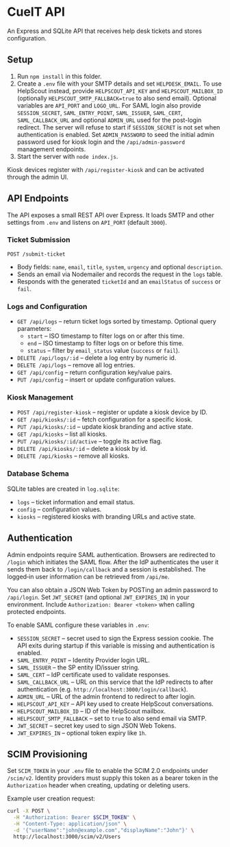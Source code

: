 # CueIT API

An Express and SQLite API that receives help desk tickets and stores configuration.

## Setup
1. Run `npm install` in this folder.
2. Create a `.env` file with your SMTP details and set `HELPDESK_EMAIL`.
   To use HelpScout instead, provide `HELPSCOUT_API_KEY` and
   `HELPSCOUT_MAILBOX_ID` (optionally `HELPSCOUT_SMTP_FALLBACK=true` to also
   send email). Optional variables are `API_PORT` and `LOGO_URL`.
  For SAML login also provide `SESSION_SECRET`, `SAML_ENTRY_POINT`,
  `SAML_ISSUER`, `SAML_CERT`, `SAML_CALLBACK_URL` and optional
  `ADMIN_URL` used for the post-login redirect. The server will
  refuse to start if `SESSION_SECRET` is not set when authentication
  is enabled. Set `ADMIN_PASSWORD` to seed the initial admin password
  used for kiosk login and the `/api/admin-password` management
  endpoints.
3. Start the server with `node index.js`.

Kiosk devices register with `/api/register-kiosk` and can be activated through the admin UI.

## API Endpoints

The API exposes a small REST API over Express. It loads SMTP and other
settings from `.env` and listens on `API_PORT` (default `3000`).

### Ticket Submission

`POST /submit-ticket`

- Body fields: `name`, `email`, `title`, `system`, `urgency` and optional
  `description`.
- Sends an email via Nodemailer and records the request in the `logs` table.
- Responds with the generated `ticketId` and an `emailStatus` of `success` or
  `fail`.

### Logs and Configuration

- `GET /api/logs` – return ticket logs sorted by timestamp. Optional query
  parameters:
  - `start` – ISO timestamp to filter logs on or after this time.
  - `end` – ISO timestamp to filter logs on or before this time.
  - `status` – filter by `email_status` value (`success` or `fail`).
- `DELETE /api/logs/:id` – delete a log entry by numeric id.
- `DELETE /api/logs` – remove all log entries.
- `GET /api/config` – return configuration key/value pairs.
- `PUT /api/config` – insert or update configuration values.

### Kiosk Management

- `POST /api/register-kiosk` – register or update a kiosk device by ID.
- `GET /api/kiosks/:id` – fetch configuration for a specific kiosk.
- `PUT /api/kiosks/:id` – update kiosk branding and active state.
- `GET /api/kiosks` – list all kiosks.
- `PUT /api/kiosks/:id/active` – toggle its active flag.
- `DELETE /api/kiosks/:id` – delete a kiosk by id.
- `DELETE /api/kiosks` – remove all kiosks.

### Database Schema

SQLite tables are created in `log.sqlite`:

- `logs` – ticket information and email status.
- `config` – configuration values.
- `kiosks` – registered kiosks with branding URLs and active state.

## Authentication

Admin endpoints require SAML authentication. Browsers are
redirected to `/login` which initiates the SAML flow. After the IdP
authenticates the user it sends them back to `/login/callback` and a
session is established. The logged‑in user information can be
retrieved from `/api/me`.

You can also obtain a JSON Web Token by POSTing an admin password to
`/api/login`. Set `JWT_SECRET` (and optional `JWT_EXPIRES_IN`) in your
environment. Include `Authorization: Bearer <token>` when calling
protected endpoints.

To enable SAML configure these variables in `.env`:

- `SESSION_SECRET` – secret used to sign the Express session cookie. The API
  exits during startup if this variable is missing and authentication is
  enabled.
- `SAML_ENTRY_POINT` – Identity Provider login URL.
- `SAML_ISSUER` – the SP entity ID/issuer string.
- `SAML_CERT` – IdP certificate used to validate responses.
- `SAML_CALLBACK_URL` – URL on this service that the IdP
  redirects to after authentication (e.g. `http://localhost:3000/login/callback`).
- `ADMIN_URL` – URL of the admin frontend to redirect to after login.
- `HELPSCOUT_API_KEY` – API key used to create HelpScout conversations.
- `HELPSCOUT_MAILBOX_ID` – ID of the HelpScout mailbox.
- `HELPSCOUT_SMTP_FALLBACK` – set to `true` to also send email via SMTP.
- `JWT_SECRET` – secret key used to sign JSON Web Tokens.
- `JWT_EXPIRES_IN` – optional token expiry like `1h`.

## SCIM Provisioning

Set `SCIM_TOKEN` in your `.env` file to enable the SCIM 2.0 endpoints under
`/scim/v2`. Identity providers must supply this token as a bearer token in the
`Authorization` header when creating, updating or deleting users.

Example user creation request:

```bash
curl -X POST \
  -H "Authorization: Bearer $SCIM_TOKEN" \
  -H "Content-Type: application/json" \
  -d '{"userName":"john@example.com","displayName":"John"}' \
  http://localhost:3000/scim/v2/Users
```
